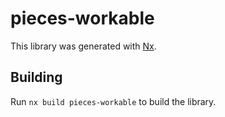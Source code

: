 # pieces-workable

This library was generated with [Nx](https://nx.dev).

## Building

Run `nx build pieces-workable` to build the library.
